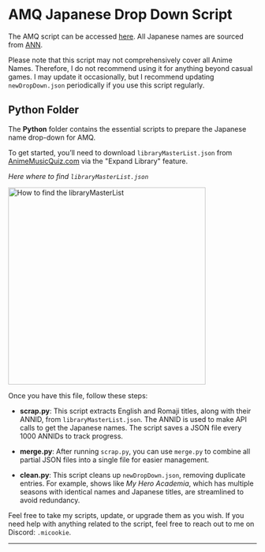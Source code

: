 # AMQ Japanese Drop Down Script

The AMQ script can be accessed [here](https://raw.githubusercontent.com/Mxyuki/AMQ-Scripts/main/amqJapaneseDropDown.user.js). All Japanese names are sourced from [ANN](https://www.animenewsnetwork.com/).

Please note that this script may not comprehensively cover all Anime Names. Therefore, I do not recommend using it for anything beyond casual games. I may update it occasionally, but I recommend updating `newDropDown.json` periodically if you use this script regularly.

## Python Folder

The **Python** folder contains the essential scripts to prepare the Japanese name drop-down for AMQ.

To get started, you’ll need to download `libraryMasterList.json` from [AnimeMusicQuiz.com](https://animemusicquiz.com/) via the "Expand Library" feature.

*Here where to find `libraryMasterList.json`*

<img src="https://i.imgur.com/20owlDq.png" alt="How to find the libraryMasterList" width="400">

Once you have this file, follow these steps:

- **scrap.py**: This script extracts English and Romaji titles, along with their ANNID, from `libraryMasterList.json`. The ANNID is used to make API calls to get the Japanese names. The script saves a JSON file every 1000 ANNIDs to track progress.

- **merge.py**: After running `scrap.py`, you can use `merge.py` to combine all partial JSON files into a single file for easier management.

- **clean.py**: This script cleans up `newDropDown.json`, removing duplicate entries. For example, shows like *My Hero Academia*, which has multiple seasons with identical names and Japanese titles, are streamlined to avoid redundancy.

Feel free to take my scripts, update, or upgrade them as you wish. If you need help with anything related to the script, feel free to reach out to me on Discord: `.micookie`.

---
